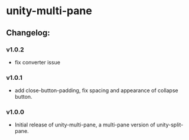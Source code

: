 # unity-multi-pane

## Changelog:

### v1.0.2
- fix converter issue

### v1.0.1
- add close-button-padding, fix spacing and appearance of collapse button.

### v1.0.0
- Initial release of unity-multi-pane, a multi-pane version of unity-split-pane.
